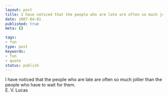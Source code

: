 ```yaml
---
layout: post
title: I have noticed that the people who are late are often so much jollier than the people who have to wait for them.
date: 2007-04-01
published: true
meta: {}

tags:
- fun
type: post
keywords:
- fun
- quote
status: publish
---
```

I have noticed that the people who are late are often so much jollier than the people who have to wait for them.<br />E. V. Lucas
